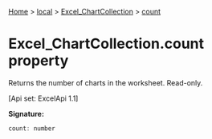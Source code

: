 [Home](./index) &gt; [local](local.md) &gt; [Excel\_ChartCollection](local.excel_chartcollection.md) &gt; [count](local.excel_chartcollection.count.md)

# Excel\_ChartCollection.count property

Returns the number of charts in the worksheet. Read-only. 

 \[Api set: ExcelApi 1.1\]

**Signature:**
```javascript
count: number
```
